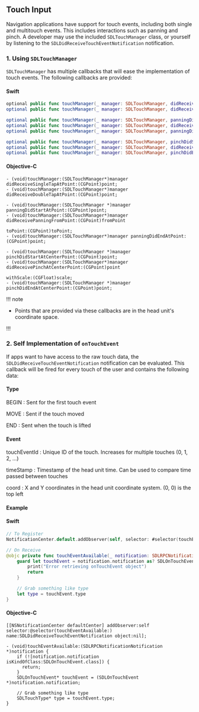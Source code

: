 ## Touch Input

Navigation applications have support for touch events, including both single and multitouch events. This includes interactions such as panning and pinch. A developer may use the included `SDLTouchManager` class, or yourself by listening to the `SDLDidReceiveTouchEventNotification` notification.

### 1. Using `SDLTouchManager`

`SDLTouchManager` has multiple callbacks that will ease the implementation of touch events. The following callbacks are provided:

#### Swift
```swift
optional public func touchManager(_ manager: SDLTouchManager, didReceiveSingleTapAt point: CGPoint)
optional public func touchManager(_ manager: SDLTouchManager, didReceiveDoubleTapAt point: CGPoint)

optional public func touchManager(_ manager: SDLTouchManager, panningDidStartAt point: CGPoint)
optional public func touchManager(_ manager: SDLTouchManager, didReceivePanningFrom fromPoint: CGPoint, to toPoint: CGPoint)
optional public func touchManager(_ manager: SDLTouchManager, panningDidEndAt point: CGPoint)

optional public func touchManager(_ manager: SDLTouchManager, pinchDidStartAtCenter point: CGPoint)
optional public func touchManager(_ manager: SDLTouchManager, didReceivePinchAtCenter point: CGPoint, withScale scale: CGFloat)
optional public func touchManager(_ manager: SDLTouchManager, pinchDidEndAtCenter point: CGPoint)
```

#### Objective-C
```objc
- (void)touchManager:(SDLTouchManager*)manager didReceiveSingleTapAtPoint:(CGPoint)point;
- (void)touchManager:(SDLTouchManager*)manager didReceiveDoubleTapAtPoint:(CGPoint)point;

- (void)touchManager:(SDLTouchManager *)manager panningDidStartAtPoint:(CGPoint)point;
- (void)touchManager:(SDLTouchManager*)manager didReceivePanningFromPoint:(CGPoint)fromPoint
                                                                  toPoint:(CGPoint)toPoint;
- (void)touchManager:(SDLTouchManager*)manager panningDidEndAtPoint:(CGPoint)point;

- (void)touchManager:(SDLTouchManager *)manager pinchDidStartAtCenterPoint:(CGPoint)point;
- (void)touchManager:(SDLTouchManager*)manager didReceivePinchAtCenterPoint:(CGPoint)point
                                                                  withScale:(CGFloat)scale;
- (void)touchManager:(SDLTouchManager *)manager pinchDidEndAtCenterPoint:(CGPoint)point;
```

!!! note

  * Points that are provided via these callbacks are in the head unit's coordinate space.

!!!

### 2. Self Implementation of `onTouchEvent`

If apps want to have access to the raw touch data, the `SDLDidReceiveTouchEventNotification` notification can be evaluated. This callback will be fired for every touch of the user and contains the following data:

#### Type

BEGIN
: Sent for the first touch event

MOVE
: Sent if the touch moved

END
: Sent when the touch is lifted

#### Event

touchEventId
: Unique ID of the touch. Increases for multiple touches (0, 1, 2, ...)

timeStamp
: Timestamp of the head unit time. Can be used to compare time passed between touches

coord
: X and Y coordinates in the head unit coordinate system. (0, 0) is the top left

#### Example

#### Swift
```swift
// To Register
NotificationCenter.default.addObserver(self, selector: #selector(touchEventAvailable(_:)), name: .SDLDidReceiveTouchEvent, object: nil)

// On Receive
@objc private func touchEventAvailable(_ notification: SDLRPCNotificationNotification) {
    guard let touchEvent = notification.notification as? SDLOnTouchEvent else {
        print("Error retrieving onTouchEvent object")
        return
    }

    // Grab something like type
    let type = touchEvent.type
}
```

#### Objective-C
```objc
[[NSNotificationCenter defaultCenter] addObserver:self selector:@selector(touchEventAvailable:) name:SDLDidReceiveTouchEventNotification object:nil];

- (void)touchEventAvailable:(SDLRPCNotificationNotification *)notification {
    if (![notification.notification isKindOfClass:SDLOnTouchEvent.class]) {
      return;
    }
    SDLOnTouchEvent* touchEvent = (SDLOnTouchEvent *)notification.notification;

    // Grab something like type
    SDLTouchType* type = touchEvent.type;
}

```